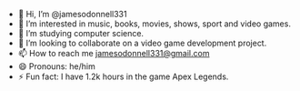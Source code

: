 - 👋 Hi, I’m @jamesodonnell331
- 👀 I’m interested in music, books, movies, shows, sport and video games.
- 🌱 I’m studying computer science.
- 💞️ I’m looking to collaborate on a video game development project.
- 📫 How to reach me jamesodonnell331@gmail.com
- 😄 Pronouns: he/him
- ⚡ Fun fact: I have 1.2k hours in the game Apex Legends.

<!---
jamesodonnell331/jamesodonnell331 is a ✨ special ✨ repository because its `README.md` (this file) appears on your GitHub profile.
You can click the Preview link to take a look at your changes.
--->
